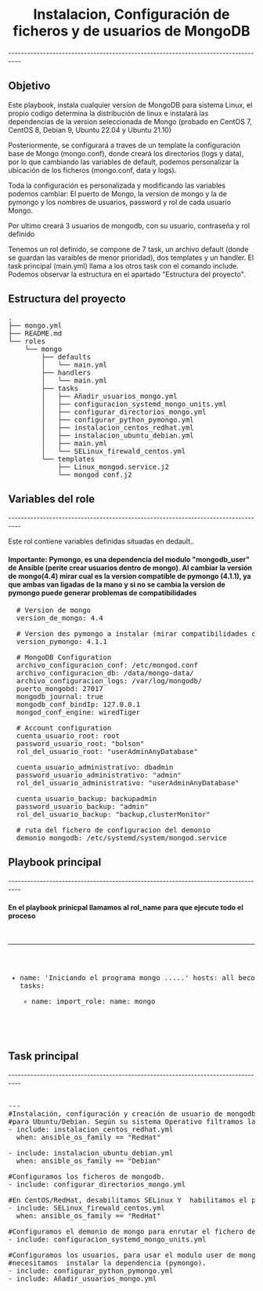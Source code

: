 <h1><center><b>Instalacion, Configuración de ficheros y de usuarios de MongoDB </b></center></h1>
----------------------------------------------------------------------------------

<h2>Objetivo</h2>
<p>
Este playbook, instala cualquier version de MongoDB para sistema Linux, el propio codigo determina la distribución de linux e instalará las dependencias de la version seleccionada de Mongo (probado en CentOS 7, CentOS 8, Debian 9, Ubuntu 22.04 y Ubuntu 21.10)

Posteriormente, se configurará a traves de un template la configuración base de Mongo (mongo.conf), donde creará los directorios (logs y data), por lo que cambiando las variables de default, podemos personalizar la ubicación de los ficheros (mongo.conf, data y logs).

Toda la configuración es personalizada y modificando las variables podemos cambiar: El puerto de Mongo, la version de mongo y la de pymongo y  los nombres de usuarios, password y rol de cada usuario Mongo.

Por ultimo creará 3 usuarios de mongodb, con su usuario, contraseña y rol definido

Tenemos un rol definido, se compone de 7 task, un archivo default (donde se guardan las varaibles de menor prioridad), dos templates y un handler. El task principal (main.yml) llama a los otros task con el comando include. Podemos observar la estructura en el apartado "Estructura del proyecto".
</p>

<h2>Estructura del proyecto</h2>

<pre>
.
├── mongo.yml
├── README.md
└── roles
    └── mongo
        ├── defaults
        │   └── main.yml
        ├── handlers
        │   └── main.yml
        ├── tasks
        │   ├── Añadir_usuarios_mongo.yml
        │   ├── configuracion_systemd_mongo_units.yml
        │   ├── configurar_directorios_mongo.yml
        │   ├── configurar_python_pymongo.yml
        │   ├── instalacion_centos_redhat.yml
        │   ├── instalacion_ubuntu_debian.yml
        │   ├── main.yml
        │   └── SELinux_firewald_centos.yml
        └── templates
            ├── Linux_mongod.service.j2
            └── mongod_conf.j2
</pre>

<h2>Variables del role</h2>
----------------------------------------------------------------------------------
<p>
  Este rol contiene variables definidas situadas en dedault..

  <h4>Importante: Pymongo, es una dependencia del modulo "mongodb_user" de Ansible (perite crear usuarios dentro de mongo). Al cambiar la versión de mongo(4.4) mirar cual es la version compatible de pymongo (4.1.1), ya que ambas van ligadas de la mano y si no se cambia la version de pymongo puede generar problemas de compatibilidades</h4>
</p>

<pre>
  # Version de mongo
  version_de_mongo: 4.4

  # Version des pymongo a instalar (mirar compatibilidades con la version de mongo)
  version_pymongo: 4.1.1

  # MongoDB Configuration
  archivo_configuracion_conf: /etc/mongod.conf
  archivo_configuracion_db: /data/mongo-data/
  archivo_configuracion_logs: /var/log/mongodb/
  puerto_mongobd: 27017
  mongodb_journal: true
  mongodb_conf_bindIp: 127.0.0.1
  mongod_conf_engine: wiredTiger

  # Account configuration
  cuenta_usuario_root: root
  password_usuario_root: "bolson"
  rol_del_usuario_root: "userAdminAnyDatabase"

  cuenta_usuario_administrativo: dbadmin
  password_usuario_administrativo: "admin"
  rol_del_usuario_administrativo: "userAdminAnyDatabase"

  cuenta_usuario_backup: backupadmin
  password_usuario_backup: "admin"
  rol_del_usuario_backup: "backup,clusterMonitor"

  # ruta del fichero de configuracion del demonio
  demonio_mongodb: /etc/systemd/system/mongod.service
</pre>

<h2>Playbook principal</h2>
----------------------------------------------------------------------------------
<h4>En el playbook prinicpal llamamos al rol_name para que ejecute todo el proceso</h4>
<pre>

---
-
  name: 'Iniciando el programa mongo .....'
  hosts: all
  become: True
  tasks:
   - name:
     import_role:
       name: mongo

</pre>

<h2>Task principal</h2>
----------------------------------------------------------------------------------

<pre>

---
#Instalación, configuración y creación de usuario de mongodb, tanto para CentOS/RedHat como 
#para Ubuntu/Debian. Según su sistema Operativo filtramos la instalación. 
- include: instalacion_centos_redhat.yml
  when: ansible_os_family == "RedHat"

- include: instalacion_ubuntu_debian.yml
  when: ansible_os_family == "Debian"

#Configuramos los ficheros de mongodb.
- include: configurar_directorios_mongo.yml

#En CentOS/RedHat, desabilitamos SELinux Y  habilitamos el puerto de mongo.
- include: SELinux_firewald_centos.yml
  when: ansible_os_family == "RedHat"

#Configuramos el demonio de mongo para enrutar el fichero de configuracion inicial.
- include: configuracion_systemd_mongo_units.yml

#Configuramos los usuarios, para usar el modulo user de mongo.
#necesitamos  instalar la dependencia (pymongo).
- include: configurar_python_pymongo.yml
- include: Añadir_usuarios_mongo.yml

</pre>